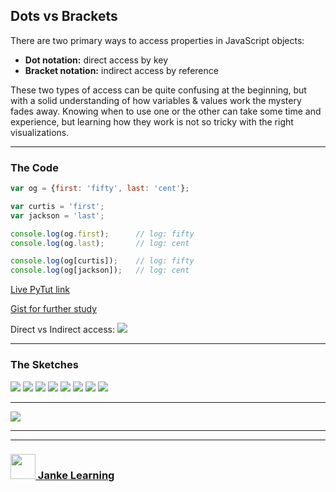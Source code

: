 ## Dots vs Brackets 

There are two primary ways to access properties in JavaScript objects:
* __Dot notation:__ direct access by key
* __Bracket notation:__ indirect access by reference

These two types of access can be quite confusing at the beginning, but with a solid understanding of how variables & values work the mystery fades away. Knowing when to use one or the other can take some time and experience, but learning how they work is not so tricky with the right visualizations.

___
 
### The Code

```js
var og = {first: 'fifty', last: 'cent'};

var curtis = 'first';
var jackson = 'last';

console.log(og.first); 		// log: fifty
console.log(og.last); 		// log: cent

console.log(og[curtis]);	// log: fifty
console.log(og[jackson]);	// log: cent
```

[Live PyTut link](https://goo.gl/i14DE7)

[Gist for further study](https://gist.github.com/colevandersWands/69ac68ffd4c8b2da53a8297f2937d74c)

Direct vs Indirect access:
![](./direct-vs-indirect-access.png)

___

### The Sketches

![](./step-1.png)
![](./step-2.png)
![](./step-3.png)
![](./step-4.png)
![](./step-5.png)
![](./step-6.png)
![](./step-7.png)
![](./step-final.png)

___

![](./final-state.png)

___
___
### <a href="http://janke-learning.org" target="_blank"><img src="https://user-images.githubusercontent.com/18554853/50098409-22575780-021c-11e9-99e1-962787adaded.png" width="40" height="40"></img> Janke Learning</a>
